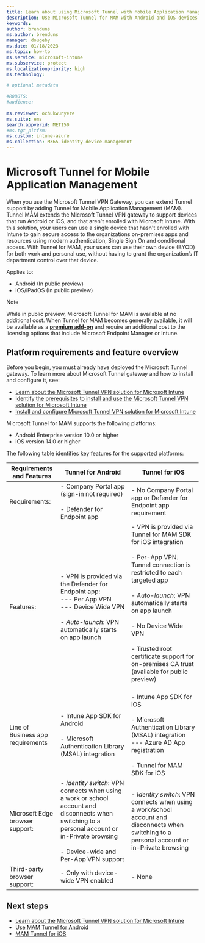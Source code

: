 ```yaml
---
title: Learn about using Microsoft Tunnel with Mobile Application Management
description: Use Microsoft Tunnel for MAM with Android and iOS devices. Tunnel support for MAM expands access to your organizational resources for devices that can't or haven't enrolled with Microsoft Intune.
keywords:
author: brenduns
ms.author: brenduns
manager: dougeby
ms.date: 01/18/2023
ms.topic: how-to
ms.service: microsoft-intune
ms.subservice: protect
ms.localizationpriority: high
ms.technology:

# optional metadata

#ROBOTS:
#audience:
 
ms.reviewer: ochukwunyere
ms.suite: ems
search.appverid: MET150
#ms.tgt_pltfrm:
ms.custom: intune-azure
ms.collection: M365-identity-device-management
---
```


# Microsoft Tunnel for Mobile Application Management

When you use the Microsoft Tunnel VPN Gateway, you can extend Tunnel support by adding Tunnel for Mobile Application Management (MAM). Tunnel MAM extends the Microsoft Tunnel VPN gateway to support devices that run Android or iOS, and that aren't enrolled with Microsoft Intune. With this solution, your users can use a single device that hasn't enrolled with Intune to gain secure access to the organizations on-premises apps and resources using modern authentication, Single Sign On and conditional access. With Tunnel for MAM, your users can use their own device (BYOD) for both work and personal use, without having to grant the organization’s IT department control over that device.

Applies to:

- Android  (In public preview)
- iOS/iPadOS (In public preview)

> [!NOTE]
> While in public preview, Microsoft Tunnel for MAM is available at no additional cost. When Tunnel for MAM becomes generally available, it will be available as a [**premium add-on**](/fundamentals/premium-add-ons.md) and require an additional cost to the licensing options that include Microsoft Endpoint Manager or Intune.

## Platform requirements and feature overview

Before you begin, you must already have deployed the Microsoft Tunnel gateway. To learn more about Microsoft Tunnel gateway and how to install and configure it,  see:

- [Learn about the Microsoft Tunnel VPN solution for Microsoft Intune](../protect/microsoft-tunnel-overview.md)
- [Identify the prerequisites to install and use the Microsoft Tunnel VPN solution for Microsoft Intune](../protect/microsoft-tunnel-prerequisites.md)
- [Install and configure Microsoft Tunnel VPN solution for Microsoft Intune](../protect/microsoft-tunnel-configure.md)

Microsoft Tunnel for MAM supports the following platforms:

- Android Enterprise version 10.0 or higher
- iOS version 14.0 or higher

The following table identifies key features for the supported platforms:

| Requirements and Features        |Tunnel for Android     | Tunnel for iOS           |
|------------------|-----------------------|--------------------------|
| Requirements:    | - Company Portal app (sign-in not required)<br><br> - Defender for Endpoint app     | - No Company Portal app or Defender for Endpoint app requirement   |
| Features:        | - VPN is provided via the Defender for Endpoint app: <br> --- Per App VPN <br> --- Device Wide VPN <br><br> - *Auto-launch*: VPN automatically starts on app launch   | - VPN is provided via Tunnel for MAM SDK for iOS integration <br><br> - Per-App VPN. Tunnel connection is restricted to each targeted app <br><br> - *Auto-launch*: VPN automatically starts on app launch <br><br>   -  No Device Wide VPN <br><br> - Trusted root certificate support for on-premises CA trust (available for public preview) <br><br>  |
| Line of Business app requirements| - Intune App SDK for Android <br><br> - Microsoft Authentication Library (MSAL) integration  | - Intune App SDK for iOS  <br><br> - Microsoft Authentication Library (MSAL) integration <br> --- Azure AD App registration <br><br> - Tunnel for MAM SDK for iOS    |
| Microsoft Edge browser support:| - *Identity switch*: VPN connects when using a work or school account and disconnects when switching to a personal account or in-Private browsing <br><br> - Device-wide and Per-App VPN support  | - *Identity switch*: VPN connects when using a work/school account and disconnects when switching to a personal account or in-Private browsing   |
| Third-party browser support:     | - Only with device-wide VPN enabled  | - None  |

## Next steps

- [Learn about the Microsoft Tunnel VPN solution for Microsoft Intune](../protect/microsoft-tunnel-overview.md)
- [Use MAM Tunnel for Android](../protect/microsoft-tunnel-mam-android.md)
- [MAM Tunnel for iOS](../protect/microsoft-tunnel-mam-ios.md)
